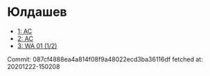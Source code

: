 # Юлдашев
- [1: AC](1.md)
- [2: AC](2.md)
- [3: WA 01 (1/2)](3.md)

Commit: 087cf4888ea4a814f08f9a48022ecd3ba36116df
 fetched at: 20201222-150208
